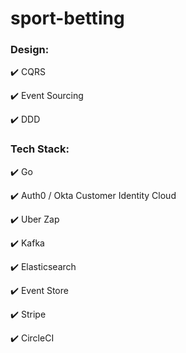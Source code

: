 # sport-betting

### Design:

✔️  CQRS 

✔️  Event Sourcing

✔️  DDD

### Tech Stack:

✔️  Go

✔️  Auth0 / Okta Customer Identity Cloud

✔️  Uber Zap 

✔️  Kafka

✔️  Elasticsearch

✔️  Event Store

✔️  Stripe

✔️  CircleCI
